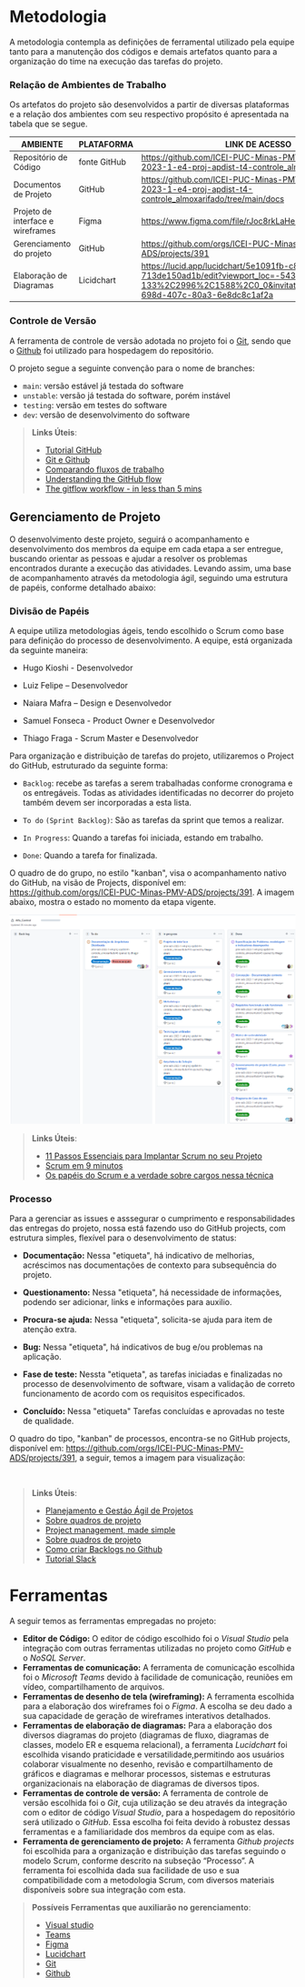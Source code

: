 
# Metodologia
A metodologia contempla as definições de ferramental utilizado pela equipe tanto para a manutenção dos códigos e demais artefatos quanto para a organização do time na execução das tarefas do projeto.


### Relação de Ambientes de Trabalho

Os artefatos do projeto são desenvolvidos a partir de diversas plataformas e a relação dos ambientes com seu respectivo propósito é apresentada na tabela que se segue.

|AMBIENTE	|PLATAFORMA	|LINK DE ACESSO|
|-----|---|---|
|Repositório de Código |	fonte	GitHub| https://github.com/ICEI-PUC-Minas-PMV-ADS/pmv-ads-2023-1-e4-proj-apdist-t4-controle_almoxarifado
|Documentos de Projeto	|GitHub|	https://github.com/ICEI-PUC-Minas-PMV-ADS/pmv-ads-2023-1-e4-proj-apdist-t4-controle_almoxarifado/tree/main/docs
|Projeto de interface e wireframes|	Figma	| https://www.figma.com/file/rJoc8rkLaHeIIiyVSI0BJK/
|Gerenciamento do projeto|	GitHub	| https://github.com/orgs/ICEI-PUC-Minas-PMV-ADS/projects/391
|Elaboração de Diagramas|	Licidchart	|https://lucid.app/lucidchart/5e1091fb-c8fd-4f41-9594-713de150ad1b/edit?viewport_loc=-543%2C-133%2C2996%2C1588%2C0_0&invitationId=inv_fc952a3a-698d-407c-80a3-6e8dc8c1af2a


### Controle de Versão

A ferramenta de controle de versão adotada no projeto foi o
[Git](https://git-scm.com/), sendo que o [Github](https://github.com)
foi utilizado para hospedagem do repositório.

O projeto segue a seguinte convenção para o nome de branches:

- `main`: versão estável já testada do software
- `unstable`: versão já testada do software, porém instável
- `testing`: versão em testes do software
- `dev`: versão de desenvolvimento do software


> **Links Úteis**:
> - [Tutorial GitHub](https://guides.github.com/activities/hello-world/)
> - [Git e Github](https://www.youtube.com/playlist?list=PLHz_AreHm4dm7ZULPAmadvNhH6vk9oNZA)
> - [Comparando fluxos de trabalho](https://www.atlassian.com/br/git/tutorials/comparing-workflows)
> - [Understanding the GitHub flow](https://guides.github.com/introduction/flow/)
> - [The gitflow workflow - in less than 5 mins](https://www.youtube.com/watch?v=1SXpE08hvGs)


## Gerenciamento de Projeto
O desenvolvimento deste projeto, seguirá o acompanhamento e desenvolvimento dos membros da equipe em cada etapa a ser entregue, buscando orientar as  pessoas e ajudar a resolver os problemas encontrados durante a execução das atividades. Levando assim, uma base de acompanhamento através da metodologia ágil, seguindo uma estrutura de papéis, conforme detalhado abaixo:
### Divisão de Papéis

A equipe utiliza metodologias ágeis, tendo escolhido o Scrum como base para definição do processo de desenvolvimento. A equipe, está organizada da seguinte maneira:

- Hugo Kioshi - Desenvolvedor

- Luiz Felipe – Desenvolvedor  

- Naiara Mafra – Design e Desenvolvedor 

- Samuel Fonseca - Product Owner e Desenvolvedor 

- Thiago Fraga - Scrum Master e Desenvolvedor


Para organização e distribuição de tarefas do projeto, utilizaremos o Project do GitHub, estruturado da seguinte forma: 

- `Backlog`: recebe as tarefas a serem trabalhadas conforme cronograma e os entregáveis. Todas as atividades identificadas no decorrer do projeto também devem ser incorporadas a esta lista. 

- `To do` `(Sprint Backlog)`: São as tarefas da sprint que temos a realizar. 

- `In Progress`: Quando a tarefas foi iniciada, estando em trabalho. 

- `Done`: Quando a tarefa for finalizada.



O quadro de do grupo, no estilo "kanban", visa o acompanhamento nativo do GitHub, na visão de Projects, disponível em: https://github.com/orgs/ICEI-PUC-Minas-PMV-ADS/projects/391.
A imagem abaixo, mostra o estado no momento da etapa vigente.

![Quadro Kanban](https://github.com/ICEI-PUC-Minas-PMV-ADS/pmv-ads-2023-1-e4-proj-apdist-t4-controle_almoxarifado/blob/main/docs/img/Quadro%20Kanban%20project.png)


> **Links Úteis**:
> - [11 Passos Essenciais para Implantar Scrum no seu Projeto](https://mindmaster.com.br/scrum-11-passos/)
> - [Scrum em 9 minutos](https://www.youtube.com/watch?v=XfvQWnRgxG0)
> - [Os papéis do Scrum e a verdade sobre cargos nessa técnica](https://www.atlassian.com/br/agile/scrum/roles)


### Processo

Para a gerenciar as issues e asssegurar o cumprimento e responsabilidades das entregas do projeto, nossa está fazendo uso do GitHub projects, com estrutura simples, flexível para o desenvolvimento de status:

- **Documentação:** Nessa "etiqueta", há indicativo de melhorias, acréscimos nas documentações de contexto para subsequência do projeto.

- **Questionamento:** Nessa "etiqueta", há necessidade de informações, podendo ser adicionar, links e informações para auxilio.

- **Procura-se ajuda:** Nessa "etiqueta", solicita-se ajuda para item de atenção extra. 

- **Bug:** Nessa "etiqueta", há indicativos de bug e/ou problemas na aplicação.

- **Fase de teste:** Nessta "etiqueta", as tarefas iniciadas e finalizadas no processo de desenvolvimento de software, visam a validação de correto funcionamento de acordo com os requisitos especificados.

- **Concluído:** Nessa "etiqueta" Tarefas concluídas e aprovadas no teste de qualidade.

O quadro do tipo, "kanban" de processos, encontra-se no GitHub projects, disponível em: https://github.com/orgs/ICEI-PUC-Minas-PMV-ADS/projects/391, a seguir, temos a imagem para visualização:

![]()
 
> **Links Úteis**:
> - [Planejamento e Gestáo Ágil de Projetos](https://pucminas.instructure.com/courses/87878/pages/unidade-2-tema-2-utilizacao-de-ferramentas-para-controle-de-versoes-de-software)
> - [Sobre quadros de projeto](https://docs.github.com/pt/issues/organizing-your-work-with-project-boards/managing-project-boards/about-project-boards)
> - [Project management, made simple](https://github.com/features/project-management/)
> - [Sobre quadros de projeto](https://docs.github.com/pt/github/managing-your-work-on-github/about-project-boards)
> - [Como criar Backlogs no Github](https://www.youtube.com/watch?v=RXEy6CFu9Hk)
> - [Tutorial Slack](https://slack.com/intl/en-br/)

# Ferramentas

A seguir temos as ferramentas empregadas no projeto: 

- **Editor de Código:** O editor de código escolhido foi o _Visual Studio_ pela integração com outras ferramentas utilizadas no projeto como _GitHub_ e o _NoSQL Server_.
- **Ferramentas de comunicação:** A ferramenta de comunicação escolhida foi o _Microsoft Teams_ devido à facilidade de comunicação, reuniões em vídeo, compartilhamento de arquivos.
- **Ferramentas de desenho de tela (wireframing):** A ferramenta escolhida para a elaboração dos wireframes foi o _Figma_. A escolha se deu dado a sua capacidade de geração de wireframes interativos detalhados.
- **Ferramentas de elaboração de diagramas:** Para a elaboração dos diversos diagramas do projeto (diagramas de fluxo, diagramas de classes, modelo ER e esquema relacional), a ferramenta _Lucidchart_ foi escolhida visando praticidade e versatilidade,permitindo  aos usuários colaborar visualmente no desenho, revisão e compartilhamento de gráficos e diagramas e melhorar processos, sistemas e estruturas organizacionais na elaboração de diagramas de diversos tipos.
- **Ferramentas de controle de versão:** A ferramenta de controle de versão escolhida foi o _Git_, cuja utilização se deu através da integração com o editor de código _Visual Studio_, para a hospedagem do repositório será utilizado o _GitHub_. Essa escolha foi feita devido à robustez dessas ferramentas e a familiaridade dos membros da equipe com as elas.
- **Ferramenta de gerenciamento de projeto:** A ferramenta _Github projects_ foi escolhida para a organização e distribuição das tarefas seguindo o modelo Scrum, conforme descrito na subseção “Processo”. A ferramenta foi escolhida dada sua facilidade de uso e sua compatibilidade com a metodologia Scrum, com diversos materiais disponíveis sobre sua integração com esta.


> **Possíveis Ferramentas que auxiliarão no gerenciamento**: 
> - [Visual studio](https://visualstudio.microsoft.com/)
> - [Teams](https://www.microsoft.com/pt-br/microsoft-teams/group-chat-software)
> - [Figma](https://www.figma.com/)
> - [Lucidchart](https://www.lucidchart.com/)
> - [Git](https://git-scm.com/)
> - [Github](https://github.com/)
